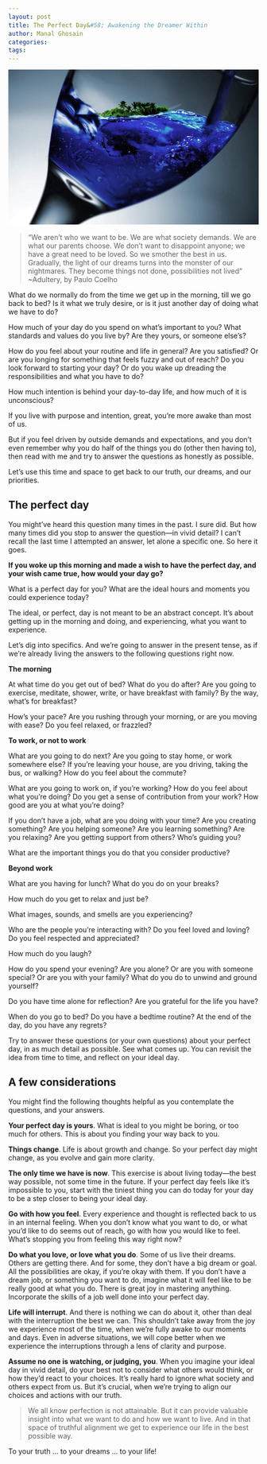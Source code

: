 ```yaml
---
layout: post
title: The Perfect Day&#58; Awakening the Dreamer Within
author: Manal Ghosain
categories:
tags:
---
```


![Dreams](/images/dreamer.jpg)

<blockquote>“We aren’t who we want to be. We are what society demands. We are what our parents choose. We don’t want to disappoint anyone; we have a great need to be loved. So we smother the best in us. Gradually, the light of our dreams turns into the monster of our nightmares. They become things not done, possibilities not lived” ~Adultery, by Paulo Coelho</blockquote>

What do we normally do from the time we get up in the morning, till we go back to bed? Is it what we truly desire, or is it just another day of doing what we have to do?

How much of your day do you spend on what’s important to you? What standards and values do you live by? Are they yours, or someone else’s?

How do you feel about your routine and life in general? Are you satisfied? Or are you longing for something that feels fuzzy and out of reach? Do you look forward to starting your day? Or do you wake up dreading the responsibilities and what you have to do?

How much intention is behind your day-to-day life, and how much of it is unconscious?

If you live with purpose and intention, great, you’re more awake than most of us.

But if you feel driven by outside demands and expectations, and you don’t even remember why you do half of the things you do (other then having to), then read with me and try to answer the questions as honestly as possible.

Let’s use this time and space to get back to our truth, our dreams, and our priorities.

## The perfect day

You might’ve heard this question many times in the past. I sure did. But how many times did you stop to answer the question—in vivid detail? I can’t recall the last time I attempted an answer, let alone a specific one. So here it goes.

**If you woke up this morning and made a wish to have the perfect day, and your wish came true, how would your day go?**

What is a perfect day for you? What are the ideal hours and moments you could experience today?

The ideal, or perfect, day is not meant to be an abstract concept. It’s about getting up in the morning and doing, and experiencing, what you want to experience.

Let’s dig into specifics. And we’re going to answer in the present tense, as if we’re already living the answers to the following questions right now.

**The morning**

At what time do you get out of bed? What do you do after? Are you going to exercise, meditate, shower, write, or have breakfast with family? By the way, what’s for breakfast?

How’s your pace? Are you rushing through your morning, or are you moving with ease? Do you feel relaxed, or frazzled?

**To work, or not to work**

What are you going to do next? Are you going to stay home, or work somewhere else? If you’re leaving your house, are you driving, taking the bus, or walking? How do you feel about the commute?

What are you going to work on, if you’re working? How do you feel about what you’re doing? Do you get a sense of contribution from your work? How good are you at what you’re doing?

If you don’t have a job, what are you doing with your time? Are you creating something? Are you helping someone? Are you learning something? Are you relaxing? Are you getting support from others? Who’s guiding you?

What are the important things you do that you consider productive?

**Beyond work**

What are you having for lunch? What do you do on your breaks?

How much do you get to relax and just be?

What images, sounds, and smells are you experiencing?

Who are the people you’re interacting with? Do you feel loved and loving? Do you feel respected and appreciated?

How much do you laugh?

How do you spend your evening? Are you alone? Or are you with someone special? Or are you with your family? What do you do to unwind and ground yourself?

Do you have time alone for reflection? Are you grateful for the life you have?

When do you go to bed? Do you have a bedtime routine? At the end of the day, do you have any regrets?

Try to answer these questions (or your own questions) about your perfect day, in as much detail as possible. See what comes up. You can revisit the idea from time to time, and reflect on your ideal day.

## A few considerations

You might find the following thoughts helpful as you contemplate the questions, and your answers.

**Your perfect day is yours**. What is ideal to you might be boring, or too much for others. This is about you finding your way back to you.

**Things change**. Life is about growth and change. So your perfect day might change, as you evolve and gain more clarity.

**The only time we have is now**. This exercise is about living today—the best way possible, not some time in the future. If your perfect day feels like it’s impossible to you, start with the tiniest thing you can do today for your day to be a step closer to being your ideal day.

**Go with how you feel**. Every experience and thought is reflected back to us in an internal feeling. When you don’t know what you want to do, or what you’d like to do seems out of reach, go with how you would like to feel. What’s stopping you from feeling this way right now?

**Do what you love, or love what you do**. Some of us live their dreams. Others are getting there. And for some, they don’t have a big dream or goal. All the possibilities are okay, if you’re okay with them. If you don’t have a dream job, or something you want to do, imagine what it will feel like to be really good at what you do. There is great joy in mastering anything. Incorporate the skills of a job well done into your perfect day.

**Life will interrupt**. And there is nothing we can do about it, other than deal with the interruption the best we can. This shouldn’t take away from the joy we experience most of the time, when we’re fully awake to our moments and days. Even in adverse situations, we will cope better when we experience the interruptions through a lens of clarity and purpose.

**Assume no one is watching, or judging, you**. When you imagine your ideal day in vivid detail, do your best not to consider what others would think, or how they’d react to your choices. It’s really hard to ignore what society and others expect from us. But it’s crucial, when we’re trying to align our choices and actions with our truth.

<blockquote>We all know perfection is not attainable. But it can provide valuable insight into what we want to do and how we want to live. And in that space of truthful alignment we get to experience our life in the best possible way.</blockquote>

To your truth … to your dreams … to your life!